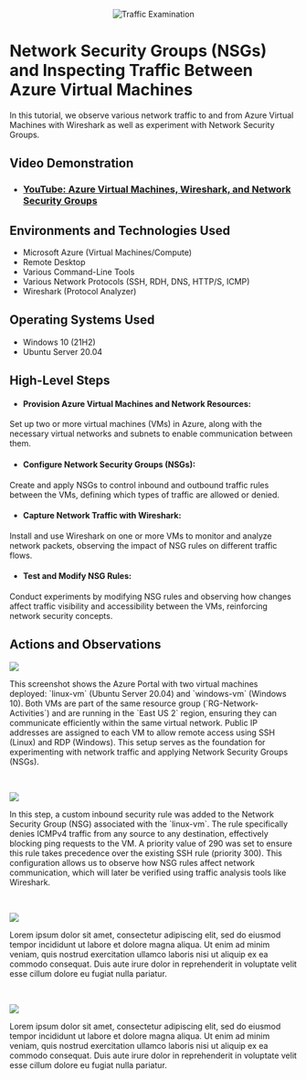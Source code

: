 <p align="center">
<img src="https://i.imgur.com/Ua7udoS.png" alt="Traffic Examination"/>
</p>

<h1>Network Security Groups (NSGs) and Inspecting Traffic Between Azure Virtual Machines</h1>
In this tutorial, we observe various network traffic to and from Azure Virtual Machines with Wireshark as well as experiment with Network Security Groups. <br />


<h2>Video Demonstration</h2>

- ### [YouTube: Azure Virtual Machines, Wireshark, and Network Security Groups](https://www.youtube.com)

<h2>Environments and Technologies Used</h2>

- Microsoft Azure (Virtual Machines/Compute)
- Remote Desktop
- Various Command-Line Tools
- Various Network Protocols (SSH, RDH, DNS, HTTP/S, ICMP)
- Wireshark (Protocol Analyzer)

<h2>Operating Systems Used </h2>

- Windows 10 (21H2)
- Ubuntu Server 20.04

<h2>High-Level Steps</h2>

- <h4>Provision Azure Virtual Machines and Network Resources: </h4>
Set up two or more virtual machines (VMs) in Azure, along with the necessary virtual networks and subnets to enable communication between them.
- <h4>Configure Network Security Groups (NSGs): </h4>
Create and apply NSGs to control inbound and outbound traffic rules between the VMs, defining which types of traffic are allowed or denied.
- <h4>Capture Network Traffic with Wireshark: </h4>
Install and use Wireshark on one or more VMs to monitor and analyze network packets, observing the impact of NSG rules on different traffic flows.
- <h4>Test and Modify NSG Rules: </h4>
Conduct experiments by modifying NSG rules and observing how changes affect traffic visibility and accessibility between the VMs, reinforcing network security concepts.
<h2>Actions and Observations</h2>

<p>
<img src="https://github.com/user-attachments/assets/bd60f0f5-e414-484a-9769-9f5f035ae9df"/>
</p>
<p>
This screenshot shows the Azure Portal with two virtual machines deployed: `linux-vm` (Ubuntu Server 20.04) and `windows-vm` (Windows 10).  
Both VMs are part of the same resource group (`RG-Network-Activities`) and are running in the `East US 2` region, ensuring they can communicate efficiently within the same virtual network.  
Public IP addresses are assigned to each VM to allow remote access using SSH (Linux) and RDP (Windows).  
This setup serves as the foundation for experimenting with network traffic and applying Network Security Groups (NSGs).
</p>
<br />

<p>
<img src="https://github.com/user-attachments/assets/69cdd02e-f41b-4ceb-8907-a2f836aed7fb"/>
</p>
<p>
In this step, a custom inbound security rule was added to the Network Security Group (NSG) associated with the `linux-vm`.  
The rule specifically denies ICMPv4 traffic from any source to any destination, effectively blocking ping requests to the VM.  
A priority value of 290 was set to ensure this rule takes precedence over the existing SSH rule (priority 300).  
This configuration allows us to observe how NSG rules affect network communication, which will later be verified using traffic analysis tools like Wireshark.
</p>
<br />

<p>
<img src="https://github.com/user-attachments/assets/b7c0af54-55d4-4cf1-8add-af60d4222c5b"/>
</p>
<p>
Lorem ipsum dolor sit amet, consectetur adipiscing elit, sed do eiusmod tempor incididunt ut labore et dolore magna aliqua. Ut enim ad minim veniam, quis nostrud exercitation ullamco laboris nisi ut aliquip ex ea commodo consequat. Duis aute irure dolor in reprehenderit in voluptate velit esse cillum dolore eu fugiat nulla pariatur.
</p>
<br />

<p>
<img src="https://github.com/user-attachments/assets/a303e74a-a952-49fe-bd2e-a1ca246ac0c8"/>
</p>
<p>
Lorem ipsum dolor sit amet, consectetur adipiscing elit, sed do eiusmod tempor incididunt ut labore et dolore magna aliqua. Ut enim ad minim veniam, quis nostrud exercitation ullamco laboris nisi ut aliquip ex ea commodo consequat. Duis aute irure dolor in reprehenderit in voluptate velit esse cillum dolore eu fugiat nulla pariatur.
</p>
<br />
